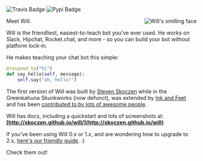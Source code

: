 ![Travis Badge](https://travis-ci.org/skoczen/will.svg?branch=master) ![Pypi Badge](https://badge.fury.io/py/will.png)

<img  align="right" src="https://gk-will.s3.amazonaws.com/will-head.png?v2" alt="Will's smilling face" title="Will's smilling face"/>

Meet Will.

Will is the friendliest, easiest-to-teach bot you've ever used.  He works on Slack, Hipchat, Rocket.chat, and more - so you can build your bot without platform lock-in.

He makes teaching your chat bot this simple:

```python
@respond_to("hi")
def say_hello(self, message):
    self.say("oh, hello!")
```

The first version of Will was built by [Steven Skoczen](http://stevenskoczen.com) while in the Greenkahuna Skunkworks (now defunct), was extended by [Ink and Feet](https://inkandfeet.com) and has been [contributed to by lots of awesome people](http://skoczen.github.io/will/improve/#the-shoulders-of-giants).

Will has docs, including a quickstart and lots of screenshots at:
**[http://skoczen.github.io/will/](http://skoczen.github.io/will)** 

If you've been using Will 0.x or 1.x, and are wondering how to upgrade to 2.x, [here's our friendly guide](http://skoczen.github.io/will/upgrading_to_2/). :) 

Check them out!
